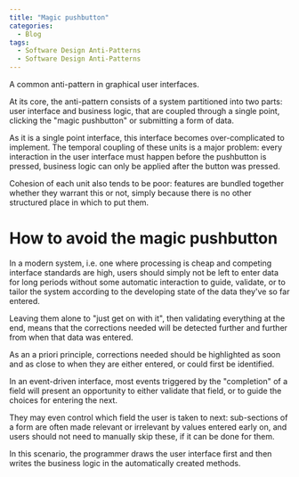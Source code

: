 ```yaml
---
title: "Magic pushbutton"
categories:
  - Blog
tags:
  - Software Design Anti-Patterns
  - Software Design Anti-Patterns
---
```


A common anti-pattern in graphical user interfaces.

At its core, the anti-pattern consists of a system partitioned into two parts: user interface and business logic, that are coupled through a single point, clicking the "magic pushbutton" or submitting a form of data. 

As it is a single point interface, this interface becomes over-complicated to implement. The temporal coupling of these units is a major problem: every interaction in the user interface must happen before the pushbutton is pressed, business logic can only be applied after the button was pressed. 

Cohesion of each unit also tends to be poor: features are bundled together whether they warrant this or not, simply because there is no other structured place in which to put them. 


<h1>How to avoid the magic pushbutton</h1>

In a modern system, i.e. one where processing is cheap and competing interface standards are high, users should simply not be left to enter data for long periods without some automatic interaction to guide, validate, or to tailor the system according to the developing state of the data they've so far entered. 

Leaving them alone to "just get on with it", then validating everything at the end, means that the corrections needed will be detected further and further from when that data was entered. 

As an a priori principle, corrections needed should be highlighted as soon and as close to when they are either entered, or could first be identified.

In an event-driven interface, most events triggered by the "completion" of a field will present an opportunity to either validate that field, or to guide the choices for entering the next.

 They may even control which field the user is taken to next: sub-sections of a form are often made relevant or irrelevant by values entered early on, and users should not need to manually skip these, if it can be done for them.

In this scenario, the programmer draws the user interface first and then writes the business logic in the automatically created methods. 